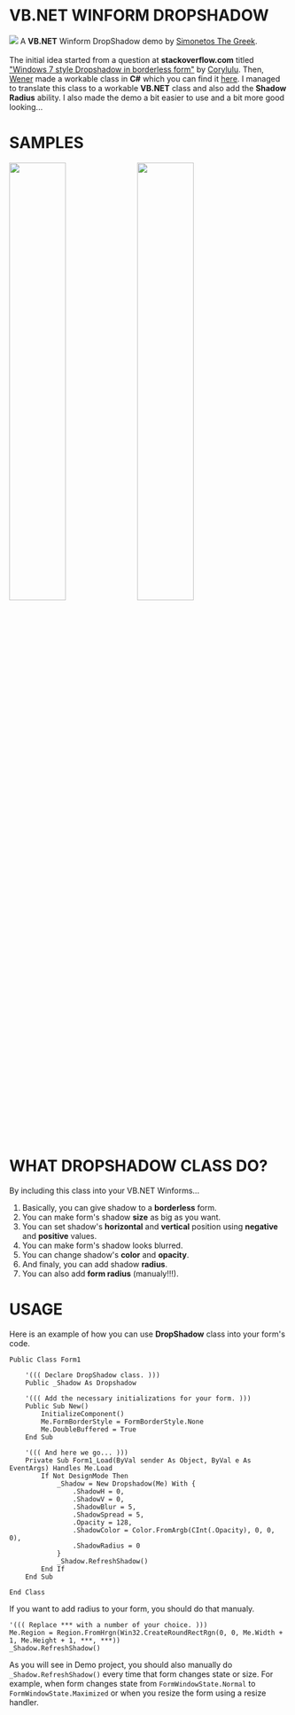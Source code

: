 # VB.NET WINFORM DROPSHADOW
<a href="https://www.facebook.com/simonetos.gr" target="_blank"><img src="https://i.imgur.com/RfqU4ks.png"></img></a> A <b>VB.NET</b> Winform DropShadow demo by <a href="mailto:someone@example.com?Subject=Hello%20again" target="_blank">Simonetos The Greek</a>.<br/><br/>
The initial idea started from a question at <b>stackoverflow.com</b> titled <a href="https://stackoverflow.com/questions/8793445/windows-7-style-dropshadow-in-borderless-form" target="_blank">"Windows 7 style Dropshadow in borderless form"</a> by <a href="https://stackoverflow.com/users/1011956/corylulu" target="_blank">Corylulu</a>. Then, <a href="https://stackoverflow.com/users/1870054/wener" target="_blank">Wener</a> made a workable class in <b>C#</b> which you can find it <a href="https://github.com/wenerme/winform.DropShadow" target="_blank">here</a>. I managed to translate this class to a workable <b>VB.NET</b> class and also add the <b>Shadow Radius</b> ability. I also made the demo a bit easier to use and a bit more good looking...<br/>
# SAMPLES
<img src="https://i.imgur.com/xf7ydd3.png" height="45%" width="45%"></img> <img src="https://i.imgur.com/AIvfFL4.png" height="45%" width="45%"></img><br/>
# WHAT DROPSHADOW CLASS DO?
By including this class into your VB.NET Winforms...
1. Basically, you can give shadow to a <b>borderless</b> form.
2. You can make form's shadow <b>size</b> as big as you want.
3. You can set shadow's <b>horizontal</b> and <b>vertical</b> position using <b>negative</b> and <b>positive</b> values.
4. You can make form's shadow looks blurred.
5. You can change shadow's <b>color</b> and <b>opacity</b>.
6. And finaly, you can add shadow <b>radius</b>.
7. You can also add <b>form radius</b> (manualy!!!).
# USAGE
Here is an example of how you can use <b>DropShadow</b> class into your form's code.
```VB.NET
Public Class Form1

    '((( Declare DropShadow class. )))
    Public _Shadow As Dropshadow
    
    '((( Add the necessary initializations for your form. )))
    Public Sub New()
        InitializeComponent()
        Me.FormBorderStyle = FormBorderStyle.None
        Me.DoubleBuffered = True
    End Sub
    
    '((( And here we go... )))
    Private Sub Form1_Load(ByVal sender As Object, ByVal e As EventArgs) Handles Me.Load
        If Not DesignMode Then
            _Shadow = New Dropshadow(Me) With {
                .ShadowH = 0,
                .ShadowV = 0,
                .ShadowBlur = 5,
                .ShadowSpread = 5,
                .Opacity = 128,
                .ShadowColor = Color.FromArgb(CInt(.Opacity), 0, 0, 0),
                .ShadowRadius = 0
            }
            _Shadow.RefreshShadow()
        End If
    End Sub
	
End Class
```
If you want to add radius to your form, you should do that manualy.
```VB.NET
'((( Replace *** with a number of your choice. )))
Me.Region = Region.FromHrgn(Win32.CreateRoundRectRgn(0, 0, Me.Width + 1, Me.Height + 1, ***, ***))
_Shadow.RefreshShadow()
```
As you will see in Demo project, you should also manually do `_Shadow.RefreshShadow()` every time that form changes state or size. For example, when form changes state from `FormWindowState.Normal` to `FormWindowState.Maximized` or when you resize the form using a resize handler.
